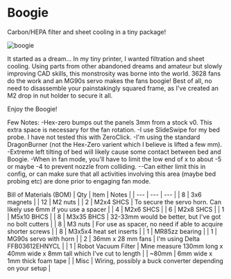 # Boogie
Carbon/HEPA filter and sheet cooling in a tiny package!

![boogie](https://github.com/user-attachments/assets/ebb13ccf-2c6f-40a4-a78b-2cd0d06f4a7f)

It started as a dream... In my tiny printer, I wanted filtration and sheet cooling.
Using parts from other abandoned dreams and amateur but slowly improving CAD skills, this monstrosity was borne into the world.
3628 fans do the work and an MG90s servo makes the fans boogie!
Best of all, no need to disassemble your painstakingly squared frame, as I've created an M2 drop in nut holder to secure it all.

Enjoy the Boogie!

Few Notes:
-Hex-zero bumps out the panels 3mm from a stock v0. This extra space is necessary for the fan rotation.
-I use SlideSwipe for my bed probe. I have not tested this with ZeroClick.
-I'm using the standard DragonBurner (not the Hex-Zero varient which I believe is lifted a few mm).
-Extreme left tilting of bed will likely cause some contact between bed and Boogie.
-When in fan mode, you'll have to limit the low end of x to about -5 or maybe -4 to prevent nozzle from colliding.
--Can either limit this in config, or can make sure that all activities involving this area (maybe bed probing etc) are done prior to engaging fan mode.

Bill of Materials (BOM)
| Qty | Item | Notes |
| --- | --- | --- |
| 8 | 3x6 magnets |
| 12 | M2 nuts |
| 2 | M2x4 SHCS | To secure the servo horn. Can likely use 6mm if you use a spacer |
| 4 | M2x6 SHCS |
| 6 | M2x8 SHCS |
| 1 | M5x10 BHCS |
| 8 | M3x35 BHCS | 32-33mm would be better, but I've got no bolt cutters |
| 8 | M3 nuts | For use as spacer, no need if able to acquire shorter screws |
| 8 | M3x5x4 heat set inserts |
| 1 | MR85zz bearing |
| 1 | MG90s servo with horn |
| 2 | 36mm x 28 mm fans | I'm using Delta FFB03612EHNYCL |
| 1 | Robot Vacuum Filter | Mine measure 130mm long x 40mm wide x 8mm tall which I've cut to length |
| ~80mm | 6mm wide x 1mm thick foam tape |
| Misc | Wiring, possibly a buck converter depending on your setup |







